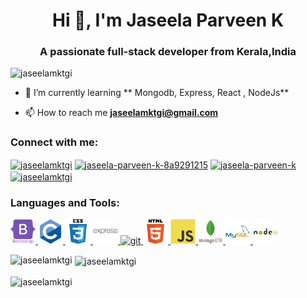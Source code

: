 <h1 align="center">Hi 👋, I'm Jaseela Parveen K</h1>
<h3 align="center">A passionate full-stack developer from Kerala,India</h3>

<p align="left"> <img src="https://komarev.com/ghpvc/?username=jaseelamktgi&label=Profile%20views&color=0e75b6&style=flat" alt="jaseelamktgi" /> </p>

- 🌱 I’m currently learning ** Mongodb, Express, React , NodeJs**

- 📫 How to reach me **jaseelamktgi@gmail.com**

<h3 align="left">Connect with me:</h3>
<p align="left">
<a href="https://dev.to/jaseelamktgi" target="blank"><img align="center" src="https://raw.githubusercontent.com/rahuldkjain/github-profile-readme-generator/master/src/images/icons/Social/devto.svg" alt="jaseelamktgi" height="30" width="40" /></a>
<a href="https://linkedin.com/in/jaseela-parveen-k-8a9291215" target="blank"><img align="center" src="https://raw.githubusercontent.com/rahuldkjain/github-profile-readme-generator/master/src/images/icons/Social/linked-in-alt.svg" alt="jaseela-parveen-k-8a9291215" height="30" width="40" /></a>
<a href="https://stackoverflow.com/users/jaseela-parveen-k" target="blank"><img align="center" src="https://raw.githubusercontent.com/rahuldkjain/github-profile-readme-generator/master/src/images/icons/Social/stack-overflow.svg" alt="jaseela-parveen-k" height="30" width="40" /></a>
<a href="https://www.codechef.com/users/jaseelamktgi" target="blank"><img align="center" src="https://cdn.jsdelivr.net/npm/simple-icons@3.1.0/icons/codechef.svg" alt="jaseelamktgi" height="30" width="40" /></a>
</p>

<h3 align="left">Languages and Tools:</h3>
<p align="left"> <a href="https://getbootstrap.com" target="_blank" rel="noreferrer"> <img src="https://raw.githubusercontent.com/devicons/devicon/master/icons/bootstrap/bootstrap-plain-wordmark.svg" alt="bootstrap" width="40" height="40"/> </a> <a href="https://www.cprogramming.com/" target="_blank" rel="noreferrer"> <img src="https://raw.githubusercontent.com/devicons/devicon/master/icons/c/c-original.svg" alt="c" width="40" height="40"/> </a> <a href="https://www.w3schools.com/css/" target="_blank" rel="noreferrer"> <img src="https://raw.githubusercontent.com/devicons/devicon/master/icons/css3/css3-original-wordmark.svg" alt="css3" width="40" height="40"/> </a> <a href="https://expressjs.com" target="_blank" rel="noreferrer"> <img src="https://raw.githubusercontent.com/devicons/devicon/master/icons/express/express-original-wordmark.svg" alt="express" width="40" height="40"/> </a> <a href="https://git-scm.com/" target="_blank" rel="noreferrer"> <img src="https://www.vectorlogo.zone/logos/git-scm/git-scm-icon.svg" alt="git" width="40" height="40"/> </a> <a href="https://www.w3.org/html/" target="_blank" rel="noreferrer"> <img src="https://raw.githubusercontent.com/devicons/devicon/master/icons/html5/html5-original-wordmark.svg" alt="html5" width="40" height="40"/> </a> <a href="https://developer.mozilla.org/en-US/docs/Web/JavaScript" target="_blank" rel="noreferrer"> <img src="https://raw.githubusercontent.com/devicons/devicon/master/icons/javascript/javascript-original.svg" alt="javascript" width="40" height="40"/> </a> <a href="https://www.mongodb.com/" target="_blank" rel="noreferrer"> <img src="https://raw.githubusercontent.com/devicons/devicon/master/icons/mongodb/mongodb-original-wordmark.svg" alt="mongodb" width="40" height="40"/> </a> <a href="https://www.mysql.com/" target="_blank" rel="noreferrer"> <img src="https://raw.githubusercontent.com/devicons/devicon/master/icons/mysql/mysql-original-wordmark.svg" alt="mysql" width="40" height="40"/> </a> <a href="https://nodejs.org" target="_blank" rel="noreferrer"> <img src="https://raw.githubusercontent.com/devicons/devicon/master/icons/nodejs/nodejs-original-wordmark.svg" alt="nodejs" width="40" height="40"/> </a> </p>

<p><img align="left" src="https://github-readme-stats.vercel.app/api/top-langs?username=jaseelamktgi&show_icons=true&locale=en&layout=compact" alt="jaseelamktgi" /></p>

<p>&nbsp;<img align="center" src="https://github-readme-stats.vercel.app/api?username=jaseelamktgi&show_icons=true&locale=en" alt="jaseelamktgi" /></p>

<p><img align="center" src="https://github-readme-streak-stats.herokuapp.com/?user=jaseelamktgi&" alt="jaseelamktgi" /></p>

